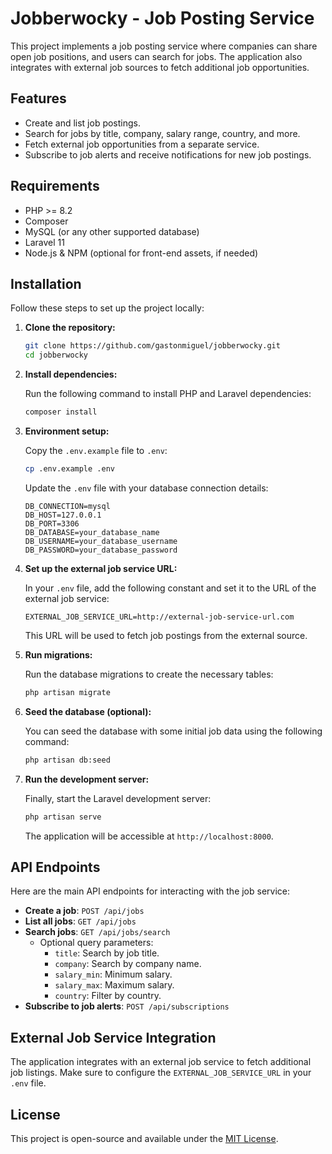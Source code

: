 # Jobberwocky - Job Posting Service

This project implements a job posting service where companies can share open job positions, and users can search for jobs. The application also integrates with external job sources to fetch additional job opportunities.

## Features

- Create and list job postings.
- Search for jobs by title, company, salary range, country, and more.
- Fetch external job opportunities from a separate service.
- Subscribe to job alerts and receive notifications for new job postings.

## Requirements

- PHP >= 8.2
- Composer
- MySQL (or any other supported database)
- Laravel 11
- Node.js & NPM (optional for front-end assets, if needed)

## Installation

Follow these steps to set up the project locally:

1. **Clone the repository:**

   ```bash
   git clone https://github.com/gastonmiguel/jobberwocky.git
   cd jobberwocky
   ```

2. **Install dependencies:**

   Run the following command to install PHP and Laravel dependencies:

   ```bash
   composer install
   ```

3. **Environment setup:**

   Copy the `.env.example` file to `.env`:

   ```bash
   cp .env.example .env
   ```

   Update the `.env` file with your database connection details:

   ```
   DB_CONNECTION=mysql
   DB_HOST=127.0.0.1
   DB_PORT=3306
   DB_DATABASE=your_database_name
   DB_USERNAME=your_database_username
   DB_PASSWORD=your_database_password
   ```

4. **Set up the external job service URL:**

   In your `.env` file, add the following constant and set it to the URL of the external job service:

   ```
   EXTERNAL_JOB_SERVICE_URL=http://external-job-service-url.com
   ```

   This URL will be used to fetch job postings from the external source.

5. **Run migrations:**

   Run the database migrations to create the necessary tables:

   ```bash
   php artisan migrate
   ```

6. **Seed the database (optional):**

   You can seed the database with some initial job data using the following command:

   ```bash
   php artisan db:seed
   ```

7. **Run the development server:**

   Finally, start the Laravel development server:

   ```bash
   php artisan serve
   ```

   The application will be accessible at `http://localhost:8000`.

## API Endpoints

Here are the main API endpoints for interacting with the job service:

- **Create a job**: `POST /api/jobs`
- **List all jobs**: `GET /api/jobs`
- **Search jobs**: `GET /api/jobs/search`
  - Optional query parameters:
    - `title`: Search by job title.
    - `company`: Search by company name.
    - `salary_min`: Minimum salary.
    - `salary_max`: Maximum salary.
    - `country`: Filter by country.
- **Subscribe to job alerts**: `POST /api/subscriptions`

## External Job Service Integration

The application integrates with an external job service to fetch additional job listings. Make sure to configure the `EXTERNAL_JOB_SERVICE_URL` in your `.env` file.

## License

This project is open-source and available under the [MIT License](LICENSE).

